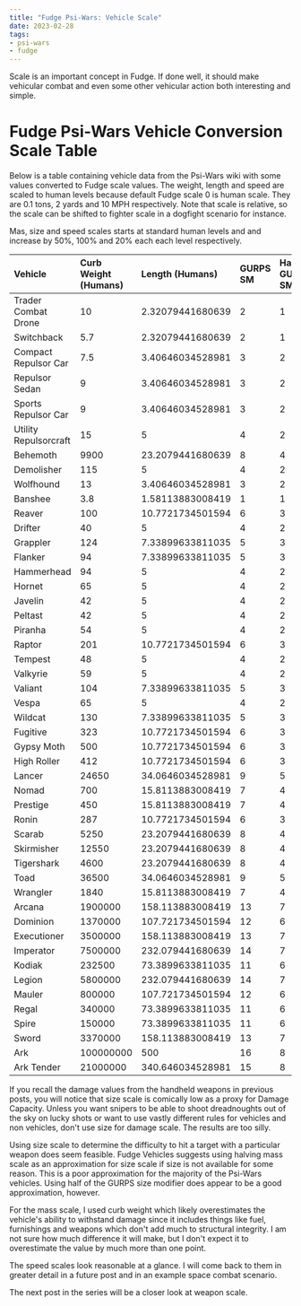 ```yaml
---
title: "Fudge Psi-Wars: Vehicle Scale"
date: 2023-02-28
tags:
- psi-wars
- fudge
---
```


Scale is an important concept in Fudge. If done well, it should make vehicular combat and even some other vehicular action both interesting and simple.

# Fudge Psi-Wars Vehicle Conversion Scale Table
Below is a table containing vehicle data from the Psi-Wars wiki with some values converted to Fudge scale values. The weight, length and speed are scaled to human levels because default Fudge scale 0 is human scale. They are 0.1 tons, 2 yards and 10 MPH respectively. Note that scale is relative, so the scale can be shifted to fighter scale in a dogfight scenario for instance.

Mas, size and speed scales starts at standard human levels and and increase by 50%, 100% and 20% each each level respectively.

|Vehicle|Curb Weight (Humans)|Length (Humans)|GURPS SM|Half GURPS SM|Fudge Size Scale|Approx. Size Scale|Fudge Mass Scale|Speed (Humans)|GURPS Speed Modifier|Speed Scale|
|:----|:----|:----|:----|:----|:----|:----|:----|:----|:----|:----|
|Trader Combat Drone|10|2.32079441680639|2|1|1|3|6|30|13|19|
|Switchback|5.7|2.32079441680639|2|1|1|2|4|7|9|11|
|Compact Repulsor Car|7.5|3.40646034528981|3|2|2|2|5|5|8|9|
|Repulsor Sedan|9|3.40646034528981|3|2|2|2|5|6.5|8|10|
|Sports Repulsor Car|9|3.40646034528981|3|2|2|2|5|10|10|13|
|Utility Repulsorcraft|15|5|4|2|2|3|7|6|9|10|
|Behemoth|9900|23.2079441680639|8|4|5|11|23|1.5|3|2|
|Demolisher|115|5|4|2|2|6|12|2.5|4|5|
|Wolfhound|13|3.40646034528981|3|2|2|3|6|7.5|9|11|
|Banshee|3.8|1.58113883008419|1|1|1|1|3|12.5|10|14|
|Reaver|100|10.7721734501594|6|3|3|5|11|10|10|13|
|Drifter|40|5|4|2|2|4|9|75|15|24|
|Grappler|124|7.33899633811035|5|3|3|6|12|35|13|20|
|Flanker|94|7.33899633811035|5|3|3|5|11|50|14|21|
|Hammerhead|94|5|4|2|2|5|11|40|13|20|
|Hornet|65|5|4|2|2|5|10|50|14|21|
|Javelin|42|5|4|2|2|4|9|60|14|22|
|Peltast|42|5|4|2|2|4|9|45|13|21|
|Piranha|54|5|4|2|2|5|10|40|14|20|
|Raptor|201|10.7721734501594|6|3|3|6|13|35|13|20|
|Tempest|48|5|4|2|2|5|10|80|15|24|
|Valkyrie|59|5|4|2|2|5|10|60|14|22|
|Valiant|104|7.33899633811035|5|3|3|5|11|27.5|12|18|
|Vespa|65|5|4|2|2|5|10|45|13|21|
|Wildcat|130|7.33899633811035|5|3|3|6|12|40|13|20|
|Fugitive|323|10.7721734501594|6|3|3|7|14|15|11|15|
|Gypsy Moth|500|10.7721734501594|6|3|3|7|15|30|13|19|
|High Roller|412|10.7721734501594|6|3|3|7|15|40|13|20|
|Lancer|24650|34.0646034528981|9|5|5|12|25|25|12|18|
|Nomad|700|15.8113883008419|7|4|4|8|16|30|13|19|
|Prestige|450|15.8113883008419|7|4|4|7|15|20|12|16|
|Ronin|287|10.7721734501594|6|3|3|7|14|30|13|19|
|Scarab|5250|23.2079441680639|8|4|5|10|21|25|12|18|
|Skirmisher|12550|23.2079441680639|8|4|5|11|23|7.5|9|11|
|Tigershark|4600|23.2079441680639|8|4|5|10|21|25|12|18|
|Toad|36500|34.0646034528981|9|5|5|13|26|8|7|11|
|Wrangler|1840|15.8113883008419|7|4|4|9|19|15|11|15|
|Arcana|1900000|158.113883008419|13|7|7|18|36|5|6|9|
|Dominion|1370000|107.721734501594|12|6|7|17|35|10|8|13|
|Executioner|3500000|158.113883008419|13|7|7|18|37|5|6|9|
|Imperator|7500000|232.079441680639|14|7|8|19|39|7.5|7|11|
|Kodiak|232500|73.3899633811035|11|6|6|15|30|15|11|15|
|Legion|5800000|232.079441680639|14|7|8|19|38|5|6|9|
|Mauler|800000|107.721734501594|12|6|7|17|34|5|6|9|
|Regal|340000|73.3899633811035|11|6|6|15|31|11|8|13|
|Spire|150000|73.3899633811035|11|6|6|14|29|2.5|4|5|
|Sword|3370000|158.113883008419|13|7|7|18|37|9|7|12|
|Ark|100000000|500|16|8|9|22|45|5|6|9|
|Ark Tender|21000000|340.646034528981|15|8|8|21|42|15|11|15|

If you recall the damage values from the handheld weapons in previous posts, you will notice that size scale is comically low as a proxy for Damage Capacity. Unless you want snipers to be able to shoot dreadnoughts out of the sky on lucky shots or want to use vastly different rules for vehicles and non vehicles, don't use size for damage scale. The results are too silly.

Using size scale to determine the difficulty to hit a target with a particular weapon does seem feasible. Fudge Vehicles suggests using halving mass scale as an approximation for size scale if size is not available for some reason. This is a poor approximation for the majority of the Psi-Wars vehicles. Using half of the GURPS size modifier does appear to be a good approximation, however.

For the mass scale, I used curb weight which likely overestimates the vehicle's ability to withstand damage since it includes things like fuel, furnishings and weapons which don't add much to structural integrity. I am not sure how much difference it will make, but I don't expect it to overestimate the value by much more than one point.

The speed scales look reasonable at a glance. I will come back to them in greater detail in a future post and in an example space combat scenario.

The next post in the series will be a closer look at weapon scale.


